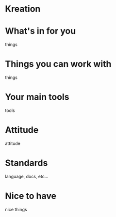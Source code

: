 Kreation
=====

What's in for you
=====
things

Things you can work with
=====
things

Your main tools
=====
tools

Attitude
=====
attitude

Standards
=====
language, docs, etc...

Nice to have
=====
nice things

